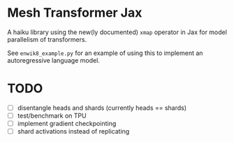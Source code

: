 # Mesh Transformer Jax

A haiku library using the new(ly documented) `xmap` operator in Jax for model parallelism of transformers.

See `enwik8_example.py` for an example of using this to implement an autoregressive language model.

# TODO
- [ ] disentangle heads and shards (currently heads == shards)
- [ ] test/benchmark on TPU
- [ ] implement gradient checkpointing
- [ ] shard activations instead of replicating